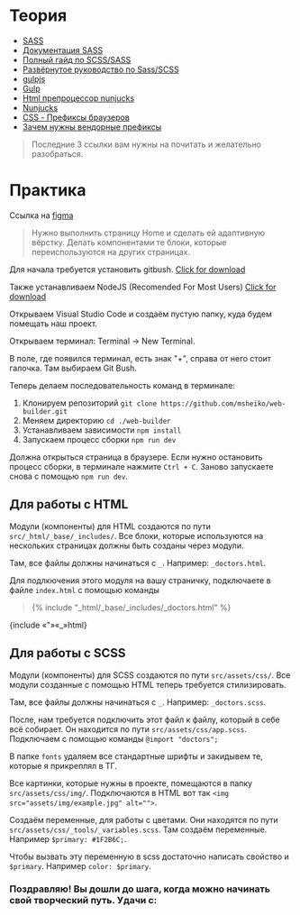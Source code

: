 # Теория

- [SASS](https://sass-scss.ru)
- [Документация SASS](https://sass-scss.ru/documentation/)
- [Полный гайд по SCSS/SASS](https://medium.com/nuances-of-programming/%D0%BF%D0%BE%D0%BB%D0%BD%D1%8B%D0%B9-%D0%B3%D0%B0%D0%B9%D0%B4-%D0%BF%D0%BE-scss-sass-b09ae0c87afe)
- [Развёрнутое руководство по Sass/SCSS](https://tproger.ru/translations/complete-sass-guide/)
- [gulpjs](https://gulpjs.com/)
- [Gulp](https://siteok.org/blog/html/gulp#c-13)
- [Html препроцессор nunjucks](https://siteok.org/blog/html/nunjucks)
- [Nunjucks](https://mozilla.github.io/nunjucks/)
- [CSS - Префиксы браузеров](https://itchief.ru/html-and-css/vendor-prefixes)
- [Зачем нужны вендорные префиксы](https://vaden-pro.ru/blog/css/vendornye-prefiksy)

> Последние 3 ссылки вам нужны на почитать и желательно разобраться.

# Практика

Ссылка на [figma](https://www.figma.com/file/zujRsp3rGLVZBHP8ncOWGN/MEDDICAL---Hospital-website-template-(Community)-(Copy)?t=P1IxDnrUhHqpZfud-0)
> Нужно выполнить страницу Home и сделать ей адаптивную вёрстку. Делать компонентами те блоки, которые переиспользуются на других страницах. 

Для начала требуется установить gitbush. [Click for download](https://github.com/git-for-windows/git/releases/download/v2.39.0.windows.2/Git-2.39.0.2-64-bit.exe)

Также устанавливаем NodeJS (Recomended For Most Users) [Click for download](https://nodejs.org/en/)

Открываем Visual Studio Code и создаём пустую папку, куда будем помещать наш проект. 

Открываем терминал: Terminal -> New Terminal.

В поле, где появился терминал, есть знак "+", справа от него стоит галочка. Там выбираем Git Bush.

Теперь делаем последовательность команд в терминале:

1. Клонируем репозиторий ```git clone https://github.com/msheiko/web-builder.git```
2. Меняем директорию ```cd ./web-builder```
3. Устанавливаем зависимости ```npm install```
4. Запускаем процесс сборки ```npm run dev```

Должна открыться страница в браузере. Если нужно остановить процесс сборки, в терминале нажмите ```Ctrl + C```. Заново запускаете снова с помощью ```npm run dev```.

## Для работы с HTML

Модули (компоненты) для HTML создаются по пути ```src/_html/_base/_includes/```. Все блоки, которые используются на нескольких страницах должны быть созданы через модули.

Там, все файлы должны начинаться с ```_```. Например: ```_doctors.html```.

Для подлкючения этого модуля на вашу страничку, подключаете в файле ```index.html``` с помощью команды 
> {% include "\_html/\_base/\_includes/\_doctors.html" %}

{includе «"»«_»html}

## Для работы с SCSS

Модули (компоненты) для SCSS создаются по пути ```src/assets/css/```. Все модули созданные с помощью HTML теперь требуется стилизировать.

Там, все файлы должны начинаться с ```_```. Например: ```_doctors.scss```.

После, нам требуется подключить этот файл к файлу, который в себе всё собирает. Он находится по пути ```src/assets/css/app.scss```. Подключаем с помощью команды ```@import "doctors";```

В папке ```fonts``` удаляем все стандартные шрифты и закидывем те, которые я прикреплял в ТГ.

Все картинки, которые нужны в проекте, помещаются в папку ```src/assets/css/img/```.  Подключаются в HTML вот так ```<img src="assets/img/example.jpg" alt="">```.

Создаём переменные, для работы с цветами. Они находятся по пути ```src/assets/css/_tools/_variables.scss```. Там создаём переменные. Например ```$primary: #1F2B6C;```.

Чтобы вызвать эту переменную в scss достаточно написать свойство и ```$primary```. Например ```color: $primary```.

### Поздравляю! Вы дошли до шага, когда можно начинать свой творческий путь. Удачи с:
